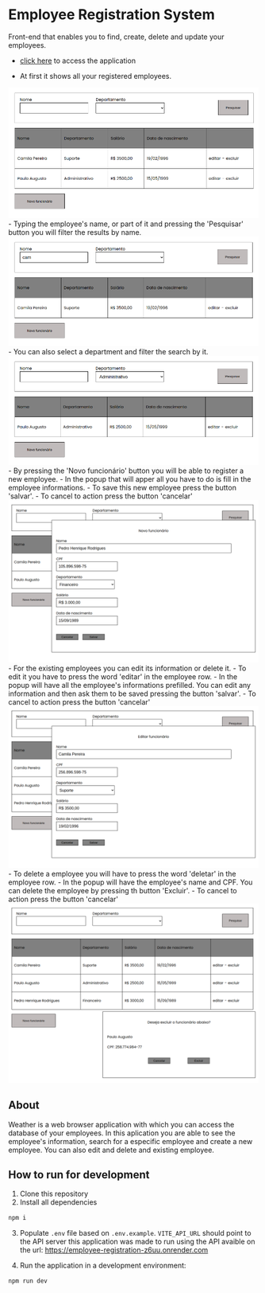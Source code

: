 # Employee Registration System

Front-end that enables you to find, create, delete and update your employees.
- [click here](https://employee-registration-page.vercel.app/) to access the application

- At first it shows all your registered employees.
<img src='./src/assets/images/FirstPage.png' />
- Typing the employee's name, or part of it and pressing the 'Pesquisar' button you will filter the results by name.
<img src='./src/assets/images/SearchByName.png'/>
- You can also select a department and filter the search by it.
<img src='./src/assets/images/SearchByDepartment.png'/>
- By pressing the 'Novo funcionário' button you will be able to register a new employee.
- In the popup that will apper all you have to do is fill in the employee informations.
- To save this new employee press the button 'salvar'.
- To cancel to action press the button 'cancelar'
<img src='./src/assets/images/NewEmployeePopUp.png'/>
- For the existing employees you can edit its information or delete it.
- To edit it you have to press the word 'editar' in the employee row.
- In the popup will have all the employee's informations prefilled. You can edit any information and then ask them to be saved pressing the button 'salvar'.
- To cancel to action press the button 'cancelar'
<img src='./src/assets/images/EditEmployeePopUp.png'/>
- To delete a employee you will have to press the word 'deletar' in the employee row.
- In the popup will have the employee's name and CPF. You can delete the employee by pressing th button 'Excluir'.
- To cancel to action press the button 'cancelar'
<img src='./src/assets/images/DeleteEmployeePopUp.png'/>

## About

Weather is a web browser application with which you can access the database of your employees. In this aplication you are able to see the employee's information, search for a especific employee and create a new employee. You can also edit and delete and existing employee.

## How to run for development

1. Clone this repository
2. Install all dependencies

```bash
npm i
```

3. Populate `.env` file based on `.env.example`. `VITE_API_URL` should point to the API server this application was made to run using the API avaible on the url: https://employee-registration-z6uu.onrender.com

4. Run the application in a development environment:

```bash
npm run dev
```